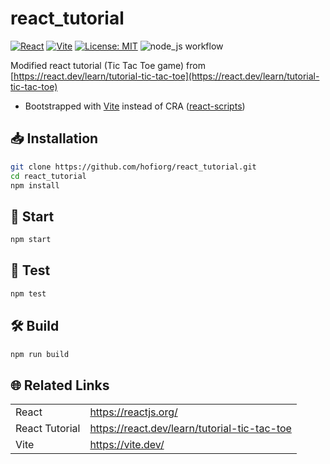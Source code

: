 # react_tutorial

[![React](https://img.shields.io/badge/React-19.1.0-61DAFB?logo=react&logoColor=white)](https://react.dev/)
[![Vite](https://img.shields.io/badge/Built%20with-Vite-646CFF?logo=vite&logoColor=white)](https://vite.dev/)
[![License: MIT](https://img.shields.io/badge/License-MIT-yellow.svg)](LICENSE)
![node_js workflow](https://github.com/hofiorg/react_tutorial/actions/workflows/node.js.yml/badge.svg)

Modified react tutorial (Tic Tac Toe game) from [https://react.dev/learn/tutorial-tic-tac-toe](https://react.dev/learn/tutorial-tic-tac-toe)

- Bootstrapped with [Vite](https://vite.dev/) instead of CRA ([react-scripts](https://www.npmjs.com/package/react-scripts))

## 📥 Installation

```sh
git clone https://github.com/hofiorg/react_tutorial.git
cd react_tutorial
npm install
```

## 🚀 Start

```sh
npm start
```

## 🧪 Test

```sh
npm test
```

## 🛠️ Build

```sh
npm run build
```

## 🌐 Related Links

|                              |                                                                               |
|------------------------------|-------------------------------------------------------------------------------|
| React                        | <https://reactjs.org/>                                                        |
| React Tutorial               | <https://react.dev/learn/tutorial-tic-tac-toe>                                |
| Vite                         | <https://vite.dev/>                                                           |
